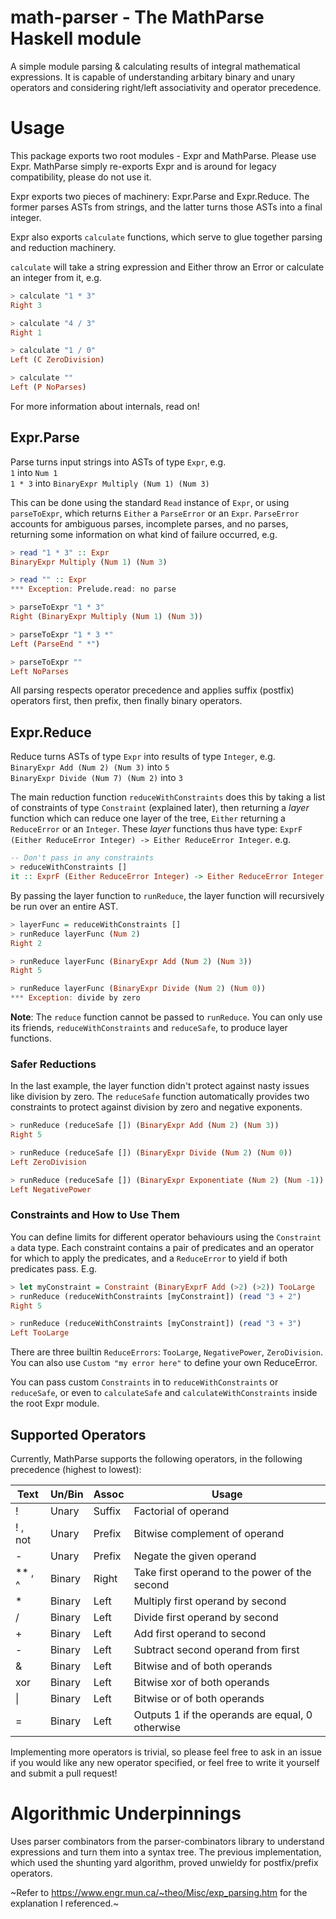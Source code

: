 # math-parser - The MathParse Haskell module

A simple module parsing & calculating results of integral mathematical
expressions. It is capable of understanding arbitary binary and unary operators
and considering right/left associativity and operator precedence.

# Usage
This package exports two root modules - Expr and MathParse. Please use Expr.
MathParse simply re-exports Expr and is around for legacy compatibility, please
do not use it.

Expr exports two pieces of machinery: Expr.Parse and Expr.Reduce. The former
parses ASTs from strings, and the latter turns those ASTs into a final integer.

Expr also exports `calculate` functions, which serve to glue together parsing
and reduction machinery.

`calculate` will take a string expression and Either throw an Error or
calculate an integer from it, e.g.
```hs
> calculate "1 * 3"
Right 3

> calculate "4 / 3"
Right 1

> calculate "1 / 0"
Left (C ZeroDivision)

> calculate ""
Left (P NoParses)
```

For more information about internals, read on!

## Expr.Parse
Parse turns input strings into ASTs of type `Expr`, e.g.  
`1` into `Num 1`  
`1 * 3` into `BinaryExpr Multiply (Num 1) (Num 3)`  

This can be done using the standard `Read` instance of `Expr`, or using
`parseToExpr`, which returns `Either` a `ParseError` or an `Expr`. `ParseError`
accounts for ambiguous parses, incomplete parses, and no parses, returning some
information on what kind of failure occurred, e.g.  
```hs
> read "1 * 3" :: Expr
BinaryExpr Multiply (Num 1) (Num 3)

> read "" :: Expr
*** Exception: Prelude.read: no parse

> parseToExpr "1 * 3"
Right (BinaryExpr Multiply (Num 1) (Num 3))

> parseToExpr "1 * 3 *"
Left (ParseEnd " *")

> parseToExpr ""
Left NoParses
```

All parsing respects operator precedence and applies suffix (postfix) operators
first, then prefix, then finally binary operators.

## Expr.Reduce
Reduce turns ASTs of type `Expr` into results of type `Integer`, e.g.  
`BinaryExpr Add (Num 2) (Num 3)` into `5`  
`BinaryExpr Divide (Num 7) (Num 2)` into `3`

The main reduction function `reduceWithConstraints` does this by taking a list
of constraints of type `Constraint` (explained later), then returning a *layer*
function which can reduce one layer of the tree, `Either` returning a
`ReduceError` or an `Integer`.
These *layer* functions thus have type:
`ExprF (Either ReduceError Integer) -> Either ReduceError Integer`. e.g.  
```hs
-- Don't pass in any constraints
> reduceWithConstraints [] 
it :: ExprF (Either ReduceError Integer) -> Either ReduceError Integer
```

By passing the layer function to `runReduce`, the layer function will
recursively be run over an entire AST.
```hs
> layerFunc = reduceWithConstraints []
> runReduce layerFunc (Num 2)
Right 2

> runReduce layerFunc (BinaryExpr Add (Num 2) (Num 3))
Right 5

> runReduce layerFunc (BinaryExpr Divide (Num 2) (Num 0))
*** Exception: divide by zero
```

**Note**: The `reduce` function cannot be passed to `runReduce`. You can only
use its friends, `reduceWithConstraints` and `reduceSafe`, to produce layer
functions.

### Safer Reductions
In the last example, the layer function didn't protect against nasty issues like
division by zero. The `reduceSafe` function automatically provides two
constraints to protect against division by zero and negative exponents.
```hs
> runReduce (reduceSafe []) (BinaryExpr Add (Num 2) (Num 3))
Right 5

> runReduce (reduceSafe []) (BinaryExpr Divide (Num 2) (Num 0))
Left ZeroDivision

> runReduce (reduceSafe []) (BinaryExpr Exponentiate (Num 2) (Num -1))
Left NegativePower
```

### Constraints and How to Use Them
You can define limits for different operator behaviours using the 
`Constraint a` data type. Each constraint contains a pair of predicates and an
operator for which to apply the predicates, and a `ReduceError` to yield if both
predicates pass. E.g.  
```hs
> let myConstraint = Constraint (BinaryExprF Add (>2) (>2)) TooLarge
> runReduce (reduceWithConstraints [myConstraint]) (read "3 + 2")
Right 5

> runReduce (reduceWithConstraints [myConstraint]) (read "3 + 3")
Left TooLarge
```

There are three builtin `ReduceErrors`: `TooLarge`, `NegativePower`,
`ZeroDivision`. You can also use `Custom "my error here"` to define your own
ReduceError.

You can pass custom `Constraints` in to `reduceWithConstraints` or
`reduceSafe`, or even to `calculateSafe` and `calculateWithConstraints` inside
the root Expr module.

## Supported Operators
Currently, MathParse supports the following operators, in the following
precedence (highest to lowest):

| Text     | Un/Bin | Assoc  | Usage                                            |
|--------- |--------|--------|--------------------------------------------------|
|  !       | Unary  | Suffix | Factorial of operand                             |
|  ! , not | Unary  | Prefix | Bitwise complement of operand                    |
|  -       | Unary  | Prefix | Negate the given operand                         |
|  ** , ^  | Binary | Right  | Take first operand to the power of the second    |
|  *       | Binary | Left   | Multiply first operand by second                 |
|  /       | Binary | Left   | Divide first operand by second                   |
|  +       | Binary | Left   | Add first operand to second                      |
|  -       | Binary | Left   | Subtract second operand from first               |
|  &       | Binary | Left   | Bitwise and of both operands                     |
|  xor     | Binary | Left   | Bitwise xor of both operands                     |
| \|       | Binary | Left   | Bitwise or of both operands                      |
|  =       | Binary | Left   | Outputs 1 if the operands are equal, 0 otherwise |

Implementing more operators is trivial, so please feel free to ask in an issue
if you would like any new operator specified, or feel free to write it yourself
and submit a pull request!

# Algorithmic Underpinnings
Uses parser combinators from the parser-combinators library to understand
expressions and turn them into a syntax tree. The previous implementation,
which used the shunting yard algorithm, proved unwieldy for postfix/prefix
operators.

~Refer to https://www.engr.mun.ca/~theo/Misc/exp_parsing.htm for the explanation
I referenced.~
